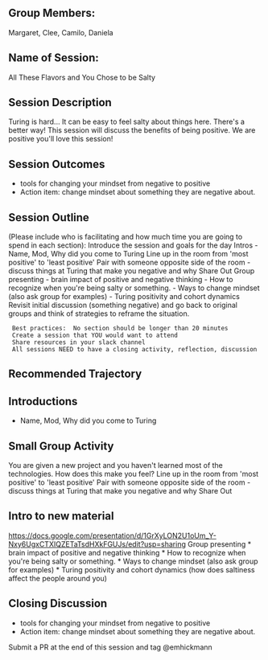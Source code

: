 ## Group Members:
Margaret, Clee, Camilo, Daniela


## Name of Session:
All These Flavors and You Chose to be Salty

## Session Description
Turing is hard... It can be easy to feel salty about things here. There's a better way! This session will discuss the benefits of being positive.  We are positive you'll love this session!

## Session Outcomes

* tools for changing your mindset from negative to positive
* Action item: change mindset about something they are negative about.

## Session Outline

(Please include who is facilitating and how much time you are going to spend in each section):
Introduce the session and goals for the day
Intros - Name, Mod, Why did you come to Turing
Line up in the room from 'most positive' to 'least positive'
     Pair with someone opposite side of the room - discuss things at Turing that make you negative and why
     Share Out
Group presenting
     - brain impact of positive and negative thinking
     - How to recognize when you're being salty or something.
     - Ways to change mindset (also ask group for examples)
     - Turing positivity and cohort dynamics
Revisit initial discussion (something negative) and go back to original groups and think of strategies to reframe the situation.

     Best practices:  No section should be longer than 20 minutes
     Create a session that YOU would want to attend
     Share resources in your slack channel
     All sessions NEED to have a closing activity, reflection, discussion

## Recommended Trajectory
## Introductions
* Name, Mod, Why did you come to Turing
## Small Group Activity
You are given a new project and you haven't learned most of the technologies. How does this make you feel?
Line up in the room from 'most positive' to 'least positive'
     Pair with someone opposite side of the room - discuss things at Turing that make you negative and why
     Share Out
## Intro to new material
https://docs.google.com/presentation/d/1GrXyLON2U1oUm_Y-Nxy6UgxCTXIQZETaTsdHXkFGUJs/edit?usp=sharing
Group presenting
     * brain impact of positive and negative thinking
     * How to recognize when you're being salty or something.
     * Ways to change mindset (also ask group for examples)
     * Turing positivity and cohort dynamics (how does saltiness affect the people around you)

## Closing Discussion
* tools for changing your mindset from negative to positive
* Action item: change mindset about something they are negative about.


Submit a PR at the end of this session and tag @emhickmann
